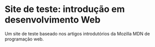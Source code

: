 # Site de teste: introdução em desenvolvimento Web
Um site de teste baseado nos artigos introdutórios da Mozilla MDN de programação web.
